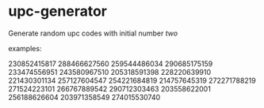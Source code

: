 # upc-generator

Generate random upc codes with initial number *two*

examples:

230852415817
288466627560
259544486034
290685175159
233474556951
243580967510
205318591398
228220639910
221430301134
257127604547
254221684819
214757645319
272271788219
271524223101
266767889542
290712303463
203558622001
256188626604
203971358549
274015530740
